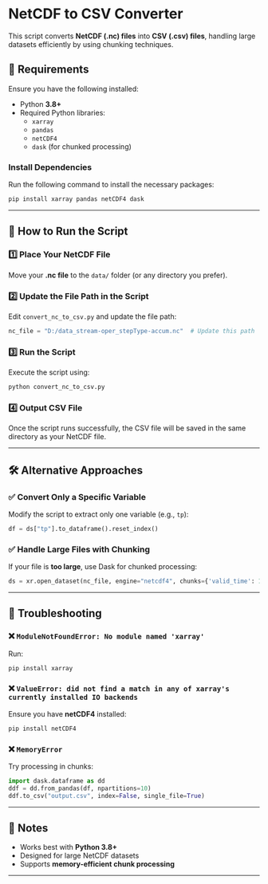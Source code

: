 # NetCDF to CSV Converter

This script converts **NetCDF (.nc) files** into **CSV (.csv) files**, handling large datasets efficiently by using chunking techniques.

## 📌 Requirements
Ensure you have the following installed:
- Python **3.8+**
- Required Python libraries:
  - `xarray`
  - `pandas`
  - `netCDF4`
  - `dask` (for chunked processing)

### Install Dependencies
Run the following command to install the necessary packages:
```sh
pip install xarray pandas netCDF4 dask
```

---

## 🚀 How to Run the Script
### 1️⃣ Place Your NetCDF File
Move your **.nc file** to the `data/` folder (or any directory you prefer).

### 2️⃣ Update the File Path in the Script
Edit `convert_nc_to_csv.py` and update the file path:
```python
nc_file = "D:/data_stream-oper_stepType-accum.nc"  # Update this path
```

### 3️⃣ Run the Script
Execute the script using:
```sh
python convert_nc_to_csv.py
```

### 4️⃣ Output CSV File
Once the script runs successfully, the CSV file will be saved in the same directory as your NetCDF file.

---

## 🛠 Alternative Approaches
### ✅ Convert Only a Specific Variable
Modify the script to extract only one variable (e.g., `tp`):
```python
df = ds["tp"].to_dataframe().reset_index()
```

### ✅ Handle Large Files with Chunking
If your file is **too large**, use Dask for chunked processing:
```python
ds = xr.open_dataset(nc_file, engine="netcdf4", chunks={'valid_time': 1000})
```

---

## 🔄 Troubleshooting
### ❌ `ModuleNotFoundError: No module named 'xarray'`
Run:
```sh
pip install xarray
```

### ❌ `ValueError: did not find a match in any of xarray's currently installed IO backends`
Ensure you have **netCDF4** installed:
```sh
pip install netCDF4
```

### ❌ `MemoryError`
Try processing in chunks:
```python
import dask.dataframe as dd
ddf = dd.from_pandas(df, npartitions=10)
ddf.to_csv("output.csv", index=False, single_file=True)
```

---

## 📌 Notes
- Works best with **Python 3.8+**
- Designed for large NetCDF datasets
- Supports **memory-efficient chunk processing**

---
